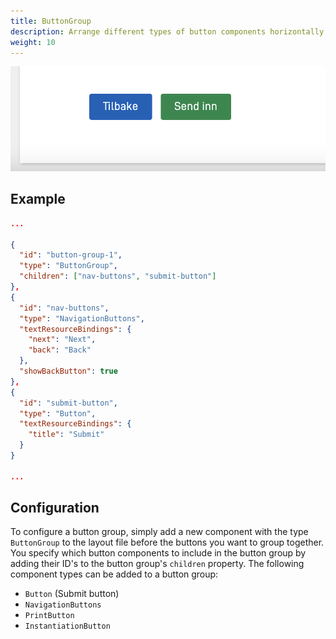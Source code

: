 ```yaml
---
title: ButtonGroup
description: Arrange different types of button components horizontally
weight: 10
---
```


![ButtonGroup](button-group.png "A back button and a submit button inside of a ButtonGroup")

## Example

```json
...

{
  "id": "button-group-1",
  "type": "ButtonGroup",
  "children": ["nav-buttons", "submit-button"]
},
{
  "id": "nav-buttons",
  "type": "NavigationButtons",
  "textResourceBindings": {
    "next": "Next",
    "back": "Back"
  },
  "showBackButton": true
},
{
  "id": "submit-button",
  "type": "Button",
  "textResourceBindings": {
    "title": "Submit"
  }
}

...
```

## Configuration

To configure a button group, simply add a new component with the type `ButtonGroup` to the layout file before the buttons you want to group together.
You specify which button components to include in the button group by adding their ID's to the button group's `children` property.
The following component types can be added to a button group:

- `Button` (Submit button)
- `NavigationButtons`
- `PrintButton`
- `InstantiationButton`
<!-- - `ActionButton` -->
